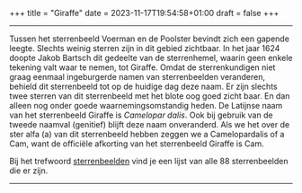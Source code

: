 +++
title = "Giraffe"
date = 2023-11-17T19:54:58+01:00
draft = false
+++

---

Tussen het sterrenbeeld Voerman en de Poolster bevindt zich een gapende
leegte. Slechts weinig sterren zijn in dit gebied zichtbaar. In het jaar
1624 doopte Jakob Bartsch dit gedeelte van de sterrenhemel, waarin geen
enkele tekening valt waar te nemen, tot Giraffe. Omdat de
sterrenkundigen niet graag eenmaal ingeburgerde namen van sterrenbeelden
veranderen, behield dit sterrenbeeld tot op de huidige dag deze naam. Er
zijn slechts twee sterren van dit sterrenbeeld met het blote oog goed
zicht baar. En dan alleen nog onder goede waarnemingsomstandig heden.
De Latijnse naam van het sterrenbeeld Giraffe is *Camelopar dalis*. Ook
bij gebruik van de tweede naamval (genitief) blijft deze naam
onveranderd. Als we het over de ster alfa (a) van dit sterrenbeeld
hebben zeggen we a Camelopardalis of a Cam, want de officiële afkorting
van het sterrenbeeld Giraffe is Cam.

Bij het trefwoord [sterrenbeelden](/encyclopedie/sterrenbeeld) vind je een
lijst van alle 88 sterrenbeelden die er zijn.

---
